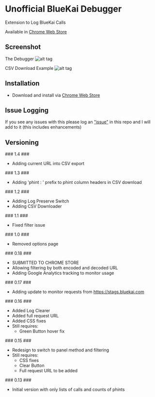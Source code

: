 # Unofficial BlueKai Debugger
Extension to Log BlueKai Calls

Available in [Chrome Web Store](https://chrome.google.com/webstore/detail/unofficial-bluekai-debugg/bgelefkbpjoagjgcefpboeobpepncpan)

## Screenshot ##

The Debugger
![alt tag](https://s28.postimg.org/ucvpihy99/Screen_Shot_2017_01_22_at_22_11_24.png)

CSV Download Example
![alt tag](https://s24.postimg.org/phj377sut/Screen_Shot_2017_01_22_at_22_13_36.png)

## Installation ##

- Download and install via [Chrome Web Store](https://chrome.google.com/webstore/detail/unofficial-bluekai-debugg/bgelefkbpjoagjgcefpboeobpepncpan)

## Issue Logging ##

If you see any issues with this please log an ["issue"](https://github.com/bluekaisec/bluekai_chrome_extension/issues) in this repo and I will add to it (this includes enhancements)

## Versioning ##

### 1.4 ###

- Adding current URL into CSV export


### 1.3 ###

- Adding 'phint : ' prefix to phint column headers in CSV download

### 1.2 ###

- Adding Log Preserve Switch
- Adding CSV Downloader

### 1.1 ###

- Fixed filter issue

### 1.0 ###

- Removed options page

### 0.18 ###

- SUBMITTED TO CHROME STORE
- Allowing filtering by both encoded and decoded URL
- Adding Google Analytics tracking to monitor usage

### 0.17 ###

- Adding update to monitor requests from https://stags.bluekai.com

### 0.16 ###

- Added Log Clearer
- Added full request URL
- Added CSS fixes
- Still requires:
	- Green Button hover fix
	
### 0.15 ###

- Redesign to switch to panel method and filtering
- Still requires:
	- CSS fixes
	- Clear Button
	- Full request URL to be added

### 0.13 ###

- Initial version with only lists of calls and counts of phints


